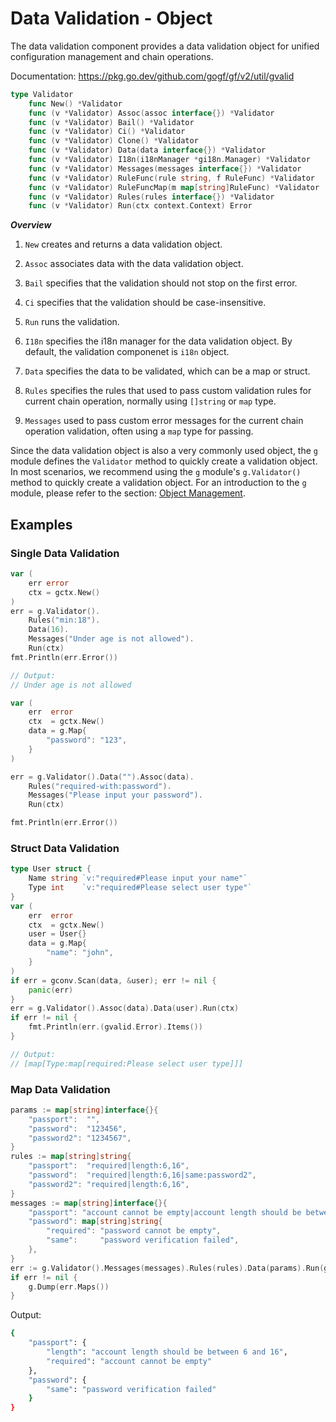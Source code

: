 # Data Validation - Object

The data validation component provides a data validation object for unified configuration management and chain operations.

Documentation: <https://pkg.go.dev/github.com/gogf/gf/v2/util/gvalid>

```go
type Validator
    func New() *Validator
    func (v *Validator) Assoc(assoc interface{}) *Validator
    func (v *Validator) Bail() *Validator
    func (v *Validator) Ci() *Validator
    func (v *Validator) Clone() *Validator
    func (v *Validator) Data(data interface{}) *Validator
    func (v *Validator) I18n(i18nManager *gi18n.Manager) *Validator
    func (v *Validator) Messages(messages interface{}) *Validator
    func (v *Validator) RuleFunc(rule string, f RuleFunc) *Validator
    func (v *Validator) RuleFuncMap(m map[string]RuleFunc) *Validator
    func (v *Validator) Rules(rules interface{}) *Validator
    func (v *Validator) Run(ctx context.Context) Error
```

***Overview***

1. `New` creates and returns a data validation object.

2. `Assoc` associates data with the data validation object.

3. `Bail` specifies that the validation should not stop on the first error.

4. `Ci` specifies that the validation should be case-insensitive.

5. `Run` runs the validation.

6. `I18n` specifies the i18n manager for the data validation object. By default, the validation componenet is `i18n` object.

7. `Data` specifies the data to be validated, which can be a map or struct.

8. `Rules` specifies the rules that used to pass custom validation rules for current chain operation, normally using `[]string` or `map` type.

9. `Messages` used to pass custom error messages for the current chain operation validation, often using a `map` type for passing.

Since the data validation object is also a very commonly used object, the `g` module defines the `Validator` method to quickly create a validation object. In most scenarios, we recommend using the `g` module's `g.Validator()` method to quickly create a validation object. For an introduction to the `g` module, please refer to the section: [Object Management](/docs/core-component/object-management).

## Examples

### Single Data Validation

```go
var (
    err error
    ctx = gctx.New()
)
err = g.Validator().
    Rules("min:18").
    Data(16).
    Messages("Under age is not allowed").
    Run(ctx)
fmt.Println(err.Error())

// Output:
// Under age is not allowed
```

```go
var (
    err  error
    ctx  = gctx.New()
    data = g.Map{
        "password": "123",
    }
)

err = g.Validator().Data("").Assoc(data).
    Rules("required-with:password").
    Messages("Please input your password").
    Run(ctx)

fmt.Println(err.Error())
```

### Struct Data Validation

```go
type User struct {
    Name string `v:"required#Please input your name"`
    Type int    `v:"required#Please select user type"`
}
var (
    err  error
    ctx  = gctx.New()
    user = User{}
    data = g.Map{
        "name": "john",
    }
)
if err = gconv.Scan(data, &user); err != nil {
    panic(err)
}
err = g.Validator().Assoc(data).Data(user).Run(ctx)
if err != nil {
    fmt.Println(err.(gvalid.Error).Items())
}

// Output:
// [map[Type:map[required:Please select user type]]]
```

### Map Data Validation

```go
params := map[string]interface{}{
    "passport":  "",
    "password":  "123456",
    "password2": "1234567",
}
rules := map[string]string{
    "passport":  "required|length:6,16",
    "password":  "required|length:6,16|same:password2",
    "password2": "required|length:6,16",
}
messages := map[string]interface{}{
    "passport": "account cannot be empty|account length should be between {min} and {max}",
    "password": map[string]string{
        "required": "password cannot be empty",
        "same":     "password verification failed",
    },
}
err := g.Validator().Messages(messages).Rules(rules).Data(params).Run(gctx.New())
if err != nil {
    g.Dump(err.Maps())
}
```

Output:

```bash
{
    "passport": {
        "length": "account length should be between 6 and 16",
        "required": "account cannot be empty"
    },
    "password": {
        "same": "password verification failed"
    }
}
```
